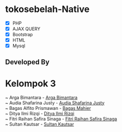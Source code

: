 # tokosebelah-Native
- [x] PHP 
- [x] AJAX QUERY
- [x] Bootstrap
- [x] HTML
- [x] Mysql 

## Developed By
# Kelompok 3
~ Arga Bimantara - [Arga Bimantara](https://github.com/argabima)<br>
~ Audia Shafarina Justy - [Audia Shafarina Justy](https://github.com/odiee12/front-end.git)<br>
~ Bagas Alfito Prismawan - [Bagas Mahier](https://github.com/BagasMahier12a)<br>
~ Ditya Ilmi Rizqi - [Ditya Ilmi Rizqi](https://github.com/dityailmir/TS_front-end)<br>
~ Fitri Raihan Safira Sinaga - [Fitri Raihan Safira Sinaga](https://www.figma.com/team_invite/redeem/e2CBI3IqlebaEofx9x6xHF)<br>
~ Sultan Kautsar - [Sultan Kautsar](https://github.com/bydzen)<br>
